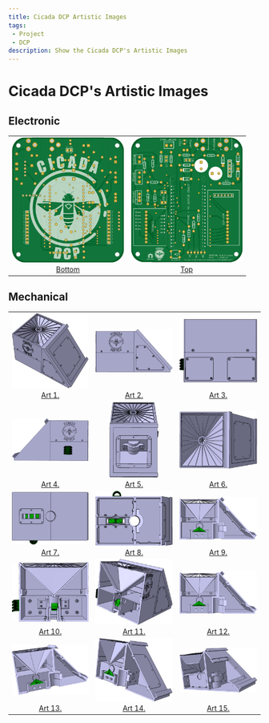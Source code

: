 ```yaml
---
title: Cicada DCP Artistic Images
tags: 
 - Project
 - DCP
description: Show the Cicada DCP's Artistic Images
---
```


# Cicada DCP's Artistic Images

## Electronic

|                    |               | 
| :---:              | :---:         |
|<img src="../../../assets/img/arts/bottom.png" align="center" height="auto" width="auto" style="max-height:250px">|<img src="../../../assets/img/arts/top.png" align="center" height="auto" width="auto" style="max-height:250px">|
|<a href="../../../assets/img/arts/bottom.png" target="_blank">Bottom</a>|<a href="../../../assets/img/arts/top.png" target="_blank">Top</a>|

## Mechanical

|                    |               |                    | 
| :---:              | :---:         | :---:              |
|<img src="../../../assets/img/arts/a1.png" align="center" height="auto" width="auto" style="max-height:150px">|<img src="../../../assets/img/arts/a2.png" align="center" height="auto" width="auto" style="max-height:150px">|<img src="../../../assets/img/arts/a3.png" align="center" height="auto" width="auto" style="max-height:150px">|
|<a href="../../../assets/img/arts/a1.png" target="_blank">Art 1.</a>|<a href="../../../assets/img/arts/a2.png" target="_blank">Art 2.</a>|<a href="../../../assets/img/arts/a3.png" target="_blank">Art 3.</a>|
|<img src="../../../assets/img/arts/a4.png" align="center" height="auto" width="auto" style="max-height:150px">|<img src="../../../assets/img/arts/a5.png" align="center" height="auto" width="auto" style="max-height:150px">|<img src="../../../assets/img/arts/a6.png" align="center" height="auto" width="auto" style="max-height:150px">|
|<a href="../../../assets/img/arts/a4.png" target="_blank">Art 4.</a>|<a href="../../../assets/img/arts/a5.png" target="_blank">Art 5.</a>|<a href="../../../assets/img/arts/a6.png" target="_blank">Art 6.</a>|
|<img src="../../../assets/img/arts/a7.png" align="center" height="auto" width="auto" style="max-height:150px">|<img src="../../../assets/img/arts/a8.png" align="center" height="auto" width="auto" style="max-height:150px">|<img src="../../../assets/img/arts/a9.png" align="center" height="auto" width="auto" style="max-height:150px">|
|<a href="../../../assets/img/arts/a7.png" target="_blank">Art 7.</a>|<a href="../../../assets/img/arts/a8.png" target="_blank">Art 8.</a>|<a href="../../../assets/img/arts/a9.png" target="_blank">Art 9.</a>|
|<img src="../../../assets/img/arts/a10.png" align="center" height="auto" width="auto" style="max-height:150px">|<img src="../../../assets/img/arts/a11.png" align="center" height="auto" width="auto" style="max-height:150px">|<img src="../../../assets/img/arts/a12.png" align="center" height="auto" width="auto" style="max-height:150px">|
|<a href="../../../assets/img/arts/a10.png" target="_blank">Art 10.</a>|<a href="../../../assets/img/arts/a11.png" target="_blank">Art 11.</a>|<a href="../../../assets/img/arts/a12.png" target="_blank">Art 12.</a>|
|<img src="../../../assets/img/arts/a13.png" align="center" height="auto" width="auto" style="max-height:150px">|<img src="../../../assets/img/arts/a14.png" align="center" height="auto" width="auto" style="max-height:150px">|<img src="../../../assets/img/arts/a15.png" align="center" height="auto" width="auto" style="max-height:150px">|
|<a href="../../../assets/img/arts/a13.png" target="_blank">Art 13.</a>|<a href="../../../assets/img/arts/a14.png" target="_blank">Art 14.</a>|<a href="../../../assets/img/arts/a15.png" target="_blank">Art 15.</a>|



